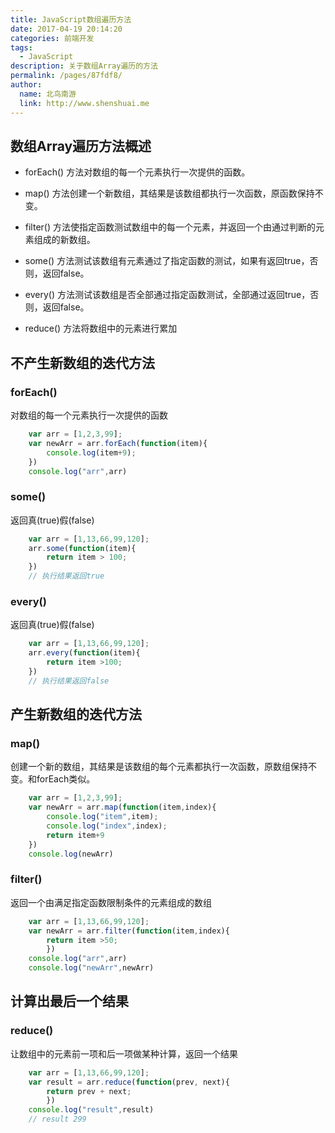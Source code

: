 ```yaml
---
title: JavaScript数组遍历方法
date: 2017-04-19 20:14:20
categories: 前端开发
tags: 
  - JavaScript
description: 关于数组Array遍历的方法
permalink: /pages/87fdf8/
author: 
  name: 北鸟南游
  link: http://www.shenshuai.me
---
```


## 数组Array遍历方法概述

* forEach() 方法对数组的每一个元素执行一次提供的函数。

* map() 方法创建一个新数组，其结果是该数组都执行一次函数，原函数保持不变。

* filter() 方法使指定函数测试数组中的每一个元素，并返回一个由通过判断的元素组成的新数组。

* some() 方法测试该数组有元素通过了指定函数的测试，如果有返回true，否则，返回false。

* every() 方法测试该数组是否全部通过指定函数测试，全部通过返回true，否则，返回false。

* reduce() 方法将数组中的元素进行累加

## 不产生新数组的迭代方法

### forEach()
对数组的每一个元素执行一次提供的函数
``` javascript
	var arr = [1,2,3,99];
	var newArr = arr.forEach(function(item){
		console.log(item+9);
	})
	console.log("arr",arr)
```

### some()
返回真(true)假(false)
``` javascript
	var arr = [1,13,66,99,120];
	arr.some(function(item){
		return item > 100;
	})
	// 执行结果返回true
```

### every()
返回真(true)假(false)
``` javascript
	var arr = [1,13,66,99,120];
	arr.every(function(item){
		return item >100;
	})
	// 执行结果返回false
```


## 产生新数组的迭代方法
### map()
创建一个新的数组，其结果是该数组的每个元素都执行一次函数，原数组保持不变。和forEach类似。

``` javascript
	var arr = [1,2,3,99];
	var newArr = arr.map(function(item,index){
		console.log("item",item);
		console.log("index",index);
		return item+9
	})
	console.log(newArr)

```

### filter()
返回一个由满足指定函数限制条件的元素组成的数组
``` javascript
	var arr = [1,13,66,99,120];
	var newArr = arr.filter(function(item,index){
		return item >50;
		})
	console.log("arr",arr)
	console.log("newArr",newArr)
```

## 计算出最后一个结果
### reduce()
让数组中的元素前一项和后一项做某种计算，返回一个结果
``` javascript
	var arr = [1,13,66,99,120];
	var result = arr.reduce(function(prev, next){
		return prev + next;
		})
	console.log("result",result)
	// result 299
```
